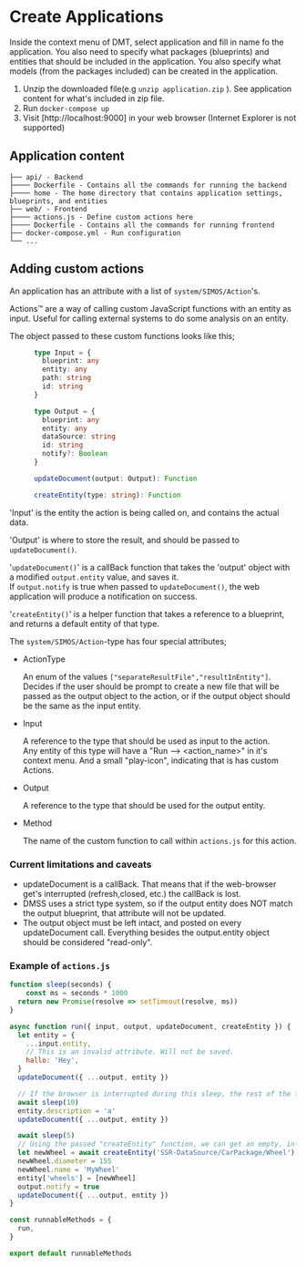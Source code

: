 # Create Applications

Inside the context menu of DMT, select application and fill in name fo the application. You also need to specify what packages (blueprints) and entities that should be included in the application. You also specify what models (from the packages included) can be created in the application.

1. Unzip the downloaded file(e.g `unzip application.zip` ). See application content for what's included in zip file.
2. Run `docker-compose up`
3. Visit [http://localhost:9000] in your web browser (Internet Explorer is not supported)

## Application content

```
├── api/ - Backend
├──── Dockerfile - Contains all the commands for running the backend
├──── home - The home directory that contains application settings, blueprints, and entities
├── web/ - Frontend
├──── actions.js - Define custom actions here
├──── Dockerfile - Contains all the commands for running frontend
├── docker-compose.yml - Run configuration
└── ...
```

## Adding custom actions

An application has an attribute with a list of `system/SIMOS/Action`'s.  

Actions™ are a way of calling custom JavaScript functions with an entity as input. Useful for calling external systems to do some analysis on an entity.

The object passed to these custom functions looks like this;

```typescript
      type Input = {
        blueprint: any
        entity: any
        path: string
        id: string
      }

      type Output = {
        blueprint: any
        entity: any
        dataSource: string
        id: string
        notify?: Boolean
      }

      updateDocument(output: Output): Function

      createEntity(type: string): Function
```

'Input' is the entity the action is being called on, and contains the actual data.

'Output' is where to store the result, and should be passed to `updateDocument()`.

'`updateDocument()`' is a callBack function that takes the 'output' object with a modified `output.entity` value, and saves it.  
If `output.notify` is true when passed to `updateDocument()`, the web application will produce a notification on success.

'`createEntity()`' is a helper function that takes a reference to a blueprint, and returns a default entity of that type.

The `system/SIMOS/Action`-type has four special attributes;  

* ActionType  
  
    An enum of the values `["separateResultFile","resultInEntity"]`.  
    Decides if the user should be prompt to create a new file that will be passed as the output object to the action, or if the output object should be the same as the input entity.

* Input

    A reference to the type that should be used as input to the action.  
    Any entity of this type will have a "Run --> <action_name>" in it's context menu. And a small "play-icon", indicating that is has custom Actions.

* Output

    A reference to the type that should be used for the output entity.

* Method

    The name of the custom function to call within `actions.js` for this action.

### Current limitations and caveats

* updateDocument is a callBack. That means that if the web-browser get's interrupted (refresh,closed, etc.) the callBack is lost.
* DMSS uses a strict type system, so if the output entity does NOT match the output blueprint, that attribute will not be updated.
* The output object must be left intact, and posted on every updateDocument call. Everything besides the output.entity object should be considered "read-only".
  
### Example of `actions.js`

```javascript
function sleep(seconds) {
    const ms = seconds * 1000
  return new Promise(resolve => setTimeout(resolve, ms))
}

async function run({ input, output, updateDocument, createEntity }) {
  let entity = {
    ...input.entity,
    // This is an invalid attribute. Will not be saved.
    hallo: 'Hey',
  }
  updateDocument({ ...output, entity })

  // If the browser is interrupted during this sleep, the rest of the function will NOT be executed.
  await sleep(10)
  entity.description = 'a'
  updateDocument({ ...output, entity })

  await sleep(5)
  // Using the passed "createEntity" function, we can get an empty, in-memory entity, of any type.
  let newWheel = await createEntity('SSR-DataSource/CarPackage/Wheel')
  newWheel.diameter = 155
  newWheel.name = 'MyWheel'
  entity['wheels'] = [newWheel]
  output.notify = true
  updateDocument({ ...output, entity })
}

const runnableMethods = {
  run,
}

export default runnableMethods
```
